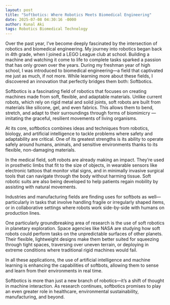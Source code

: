 ```yaml
---
layout: post
title: "Softbotics: Where Robotics Meets Biomedical Engineering"
date: 2025-07-08 04:30:16 -0000
author: Kunal Aki
tags: Robotics Biomedical Technology
---
```


Over the past year, I’ve become deeply fascinated by the intersection of robotics and biomedical engineering. My journey into robotics began back in 4th grade, when I joined a LEGO League club at school. Building a machine and watching it come to life to complete tasks sparked a passion that has only grown over the years. During my freshman year of high school, I was introduced to biomedical engineering—a field that captivated me just as much, if not more. While learning more about these fields, I discovered an innovation that perfectly bridges them both: Softbotics.

Softbotics is a fascinating field of robotics that focuses on creating machines made from soft, flexible, and adaptable materials. Unlike current robots, which rely on rigid metal and solid joints, soft robots are built from materials like silicone, gel, and even fabrics. This allows them to bend, stretch, and adapt to their surroundings through forms of biomimicry —imitating the graceful, resilient movements of living organisms.

At its core, softbotics combines ideas and techniques from robotics, biology, and artificial intelligence to tackle problems where safety and adaptability are critical. One of its greatest strengths is its ability to operate safely around humans, animals, and sensitive environments thanks to its flexible, non-damaging materials.

In the medical field, soft robots are already making an impact. They’re used in prosthetic limbs that fit to the size of objects, in wearable sensors like electronic tattoos that monitor vital signs, and in minimally invasive surgical tools that can navigate through the body without harming tissue. Soft robotic suits are also being developed to help patients regain mobility by assisting with natural movements.

Industries and manufacturing fields are finding uses for softbots as well—particularly in tasks that involve handling fragile or irregularly shaped items, or in collaborative settings where robots work side-by-side with humans on production lines.

One particularly groundbreaking area of research is the use of soft robotics in planetary exploration. Space agencies like NASA are studying how soft robots could perform tasks on the unpredictable surfaces of other planets. Their flexible, lightweight designs make them better suited for squeezing through tight spaces, traversing over uneven terrain, or deploying in extreme conditions where traditional rigid machines would fail.

In all these applications, the use of artificial intelligence and machine learning is enhancing the capabilities of softbots, allowing them to sense and learn from their environments in real time.

Softbotics is more than just a new branch of robotics—it’s a shift of thought in machine interaction. As research continues, softbotics promises to play an even greater role in healthcare, environmental sustainability, manufacturing, and beyond.

